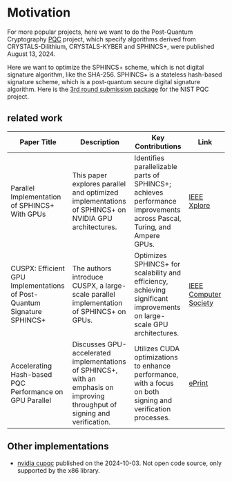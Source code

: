 # Motivation

For more popular projects, here we want to do the Post-Quantum Cryptography [PQC](https://csrc.nist.gov/pqc-standardization) project, which specify algorithms derived from CRYSTALS-Dilithium, CRYSTALS-KYBER and SPHINCS+, were published August 13, 2024.

Here we want to optimize the SPHINCS+ scheme, which is not digital signature algorithm, like the SHA-256. SPHINCS+ is a stateless hash-based signature scheme, which is a post-quantum secure digital signature algorithm. Here is the [3rd round submission package](https://sphincs.org/data/sphincs+-round3-submission-nist.zip) for the NIST PQC project.

## related work

| **Paper Title**                                                         | **Description**                                                                                                              | **Key Contributions**                                                                                                   | **Link**                                                                                                              |
| ----------------------------------------------------------------------- | ---------------------------------------------------------------------------------------------------------------------------- | ----------------------------------------------------------------------------------------------------------------------- | --------------------------------------------------------------------------------------------------------------------- |
| Parallel Implementation of SPHINCS+ With GPUs                           | This paper explores parallel and optimized implementations of SPHINCS+ on NVIDIA GPU architectures.                          | Identifies parallelizable parts of SPHINCS+; achieves performance improvements across Pascal, Turing, and Ampere GPUs.  | [IEEE Xplore](https://ieeexplore.ieee.org/document/10461494/?utm_source=chatgpt.com)                                  |
| CUSPX: Efficient GPU Implementations of Post-Quantum Signature SPHINCS+ | The authors introduce CUSPX, a large-scale parallel implementation of SPHINCS+ on GPUs.                                      | Optimizes SPHINCS+ for scalability and efficiency, achieving significant improvements on large-scale GPU architectures. | [IEEE Computer Society](https://www.computer.org/csdl/journal/tc/5555/01/10677363/209otdi2Xi8?utm_source=chatgpt.com) |
| Accelerating Hash-based PQC Performance on GPU Parallel                 | Discusses GPU-accelerated implementations of SPHINCS+, with an emphasis on improving throughput of signing and verification. | Utilizes CUDA optimizations to enhance performance, with a focus on both signing and verification processes.            | [ePrint](https://eprint.iacr.org/2024/1030.pdf?utm_source=chatgpt.com)                                                |

## Other implementations

- [nvidia cupqc](https://developer.nvidia.com/cupqc) published on the 2024-10-03. Not open code source, only supported by the x86 library.

